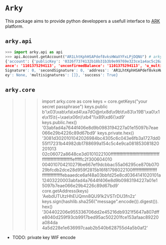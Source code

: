 # `Arky`

This package aims to provide python developpers a usefull interface to [ARK](https://ark.io/) platform.

## `arky.api`

```python
>>> import arky.api as api
>>> api.Account.getAccount("AR1LhtKphHSAPdef8vksHWaXYFxLPjDQNU") # arky delegate
{'account': {'publicKey': '0326f7374132b18b31b3b9e99769e323ce1a4ac5c26a43111472614bcf6c65a377', 'bal
ance': '1101375294113', 'unconfirmedBalance': '1101375294113', 'u_multisignatures': [], 'unconfirmed
Signature': 0, 'secondSignature': 0, 'address': 'AR1LhtKphHSAPdef8vksHWaXYFxLPjDQNU', 'secondPublicK
ey': None, 'multisignatures': []}, 'success': True}
```

## `arky.core`

>>> import arky.core as core
>>> keys = core.getKeys("your secret passphrase")
>>> keys.public
b'\x03\xab\xfa\xd4\xa7dO@n\x8d\x9b\t\x83\x19B\'\xa0\x1e\x15\t{~\xae\x06n)\xb4"l\x89\xd6{\xd9'
>>> keys.public.hex()
'03abfad4a7644f406e8d9b0983194227a01e15097b7eae066e29b4226c89d67bd9'
>>> keys.private.hex()
'3081d3020101042026984bc4305c6c043e6fb3a1727dd055f17231b44982db1788699a154c5c4e9ca081853081820201013
02c06072a8648ce3d0101022100fffffffffffffffffffffffffffffffffffffffffffffffffffffffefffffc2f300604010
004010704210279be667ef9dcbbac55a06295ce870b07029bfcdb2dce28d959f2815b16f81798022100fffffffffffffffff
ffffffffffffffebaaedce6af48a03bbfd25e8cd0364141020101a12403220003abfad4a7644f406e8d9b0983194227a01e1
5097b7eae066e29b4226c89d67bd9'
>>> core.getAddress(keys)
'AebdUTUtzHhEUQmn8QU91k2VSTrDU3fn2z'
>>> keys.sign(hashlib.sha256("message".encode()).digest()).hex()
'304402206e955336706dd2e45216db9321f5647a807dffe8040d259f93cb9917bed95ac502201fce153afaac89220a084da
4a5d228e1e636997caab2b540b628755d4a5b0af2'

* TODO: private key WIF encode 
